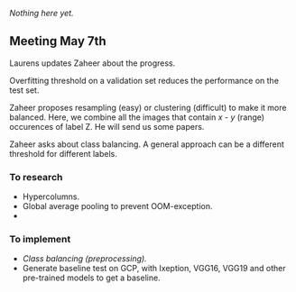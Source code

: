 _Nothing here yet._ 
## Meeting May 7th
Laurens updates Zaheer about the progress.

Overfitting threshold on a validation set reduces the performance on the test set.

Zaheer proposes resampling (easy) or clustering (difficult) to make it more balanced. Here, we combine all the images that contain $x$ - $y$ (range) occurences of label Z. He will send us some papers. 

Zaheer asks about class balancing. A general approach can be a different threshold for different labels. 

### To research
* Hypercolumns. 
* Global average pooling to prevent OOM-exception.
* 

### To implement
* _Class balancing (preprocessing)._
* Generate baseline test on GCP, with Ixeption, VGG16, VGG19 and other pre-trained models to get a baseline.
